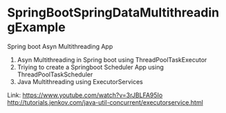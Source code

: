 # SpringBootSpringDataMultithreadingExample
Spring boot Asyn Multithreading App

1. Asyn Multithreading in Spring boot using ThreadPoolTaskExecutor
2. Triying to create a Springboot Scheduler App using ThreadPoolTaskScheduler
3. Java Multithreading using ExecutorServices

Link: https://www.youtube.com/watch?v=3rJBLFA95Io
http://tutorials.jenkov.com/java-util-concurrent/executorservice.html
